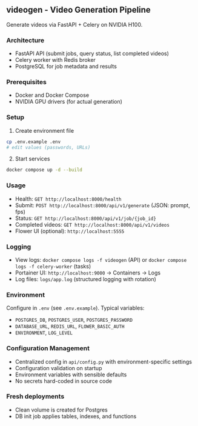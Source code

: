 ## videogen - Video Generation Pipeline

Generate videos via FastAPI + Celery on NVIDIA H100.

### Architecture
- FastAPI API (submit jobs, query status, list completed videos)
- Celery worker with Redis broker
- PostgreSQL for job metadata and results

### Prerequisites
- Docker and Docker Compose
- NVIDIA GPU drivers (for actual generation)

### Setup
1) Create environment file
```bash
cp .env.example .env
# edit values (passwords, URLs)
```

2) Start services
```bash
docker compose up -d --build
```

### Usage
- Health: `GET http://localhost:8000/health`
- Submit: `POST http://localhost:8000/api/v1/generate` (JSON: prompt, fps)
- Status: `GET http://localhost:8000/api/v1/job/{job_id}`
- Completed videos: `GET http://localhost:8000/api/v1/videos`
- Flower UI (optional): `http://localhost:5555`

### Logging
- View logs: `docker compose logs -f videogen` (API) or `docker compose logs -f celery-worker` (tasks)
- Portainer UI: `http://localhost:9000` → Containers → Logs
- Log files: `logs/app.log` (structured logging with rotation)

### Environment
Configure in `.env` (see `.env.example`). Typical variables:
- `POSTGRES_DB`, `POSTGRES_USER`, `POSTGRES_PASSWORD`
- `DATABASE_URL`, `REDIS_URL`, `FLOWER_BASIC_AUTH`
- `ENVIRONMENT`, `LOG_LEVEL`

### Configuration Management
- Centralized config in `api/config.py` with environment-specific settings
- Configuration validation on startup
- Environment variables with sensible defaults
- No secrets hard-coded in source code

### Fresh deployments
- Clean volume is created for Postgres
- DB init job applies tables, indexes, and functions
